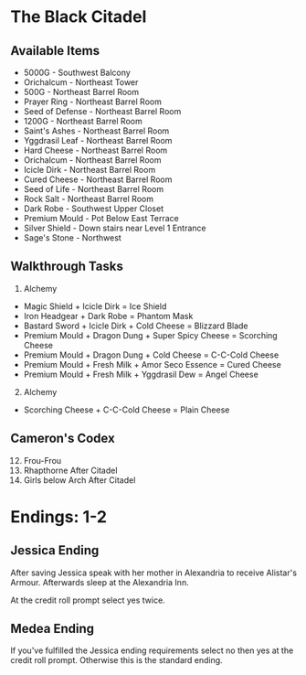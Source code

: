 # The Black Citadel

## Available Items

* 5000G - Southwest Balcony
* Orichalcum - Northeast Tower
* 500G - Northeast Barrel Room
* Prayer Ring - Northeast Barrel Room
* Seed of Defense - Northeast Barrel Room
* 1200G - Northeast Barrel Room
* Saint's Ashes - Northeast Barrel Room
* Yggdrasil Leaf - Northeast Barrel Room
* Hard Cheese - Northeast Barrel Room
* Orichalcum - Northeast Barrel Room
* Icicle Dirk - Northeast Barrel Room
* Cured Cheese - Northeast Barrel Room
* Seed of Life - Northeast Barrel Room
* Rock Salt - Northeast Barrel Room
* Dark Robe - Southwest Upper Closet
* Premium Mould - Pot Below East Terrace
* Silver Shield - Down stairs near Level 1 Entrance
* Sage's Stone - Northwest

## Walkthrough Tasks

1. Alchemy
  * Magic Shield + Icicle Dirk = Ice Shield
  * Iron Headgear + Dark Robe = Phantom Mask
  * Bastard Sword + Icicle Dirk + Cold Cheese = Blizzard Blade
  * Premium Mould + Dragon Dung + Super Spicy Cheese = Scorching Cheese
  * Premium Mould + Dragon Dung + Cold Cheese = C-C-Cold Cheese
  * Premium Mould + Fresh Milk + Amor Seco Essence =  Cured Cheese
  * Premium Mould + Fresh Milk + Yggdrasil Dew = Angel Cheese
2. Alchemy
  * Scorching Cheese + C-C-Cold Cheese = Plain Cheese

## Cameron's Codex

12. Frou-Frou
18. Rhapthorne After Citadel
135. Girls below Arch After Citadel

# Endings: 1-2

## Jessica Ending

After saving Jessica speak with her mother in Alexandria to receive Alistar's Armour. Afterwards sleep at the Alexandria Inn.

At the credit roll prompt select yes twice.

## Medea Ending

If you've fulfilled the Jessica ending requirements select no then yes at the credit roll prompt. Otherwise this is the standard ending.
